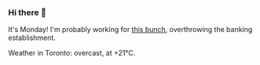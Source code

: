 ### Hi there :wave:

It's Monday! I'm probably working for [this bunch](https://github.com/kohofinancial), overthrowing the banking establishment.

Weather in Toronto: overcast, at +21°C.
